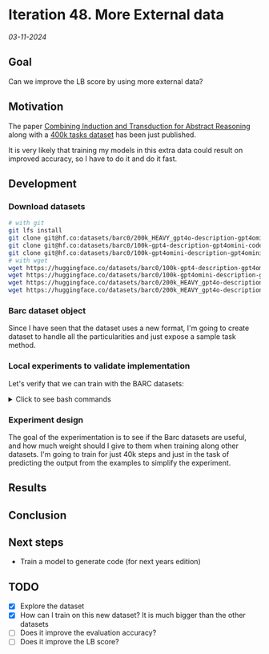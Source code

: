 # Iteration 48. More External data

_03-11-2024_

## Goal

Can we improve the LB score by using more external data?

## Motivation

The paper [Combining Induction and Transduction for Abstract Reasoning](https://www.cs.cornell.edu/~ellisk/documents/arc_induction_vs_transduction.pdf)
along with a [400k tasks dataset](https://huggingface.co/collections/barc0/synthetic-arc-dataset-6725aa6031376d3bacc34f76) has
been just published.

It is very likely that training my models in this extra data could result on improved accuracy, so I have
to do it and do it fast.

## Development

### Download datasets

```bash
# with git
git lfs install
git clone git@hf.co:datasets/barc0/200k_HEAVY_gpt4o-description-gpt4omini-code_generated_problems
git clone git@hf.co:datasets/barc0/100k-gpt4-description-gpt4omini-code_generated_problems
git clone git@hf.co:datasets/barc0/100k-gpt4omini-description-gpt4omini-code_generated_problems
# with wget
wget https://huggingface.co/datasets/barc0/100k-gpt4-description-gpt4omini-code_generated_problems/resolve/main/100k-gpt4-description-gpt4omini-code_generated_problems.jsonl?download=true -O 100k-gpt4-description-gpt4omini-code_generated_problems.jsonl
wget https://huggingface.co/datasets/barc0/100k-gpt4omini-description-gpt4omini-code_generated_problems/resolve/main/100k_gpt4o-mini_generated_problems.jsonl?download=true -O 100k_gpt4o-mini_generated_problems.jsonl
wget https://huggingface.co/datasets/barc0/200k_HEAVY_gpt4o-description-gpt4omini-code_generated_problems/resolve/main/data_100k.jsonl?download=true -O data_100k.jsonl
wget https://huggingface.co/datasets/barc0/200k_HEAVY_gpt4o-description-gpt4omini-code_generated_problems/resolve/main/data_suggestfunction_100k.jsonl?download=true -O data_suggestfunction_100k.jsonl
```

### Barc dataset object

Since I have seen that the dataset uses a new format, I'm going to create dataset to handle all the
particularities and just expose a sample task method.

### Local experiments to validate implementation

Let's verify that we can train with the BARC datasets:

<details>
  <summary>Click to see bash commands</summary>

```bash
# mixed use of datasets
python fine-tuning.py \
--model_path /home/gbarbadillo/data/Qwen2.5-0.5B-Instruct \
--output_dir /mnt/hdd0/Kaggle/arc24/models/20241103_debug_BARC/01_Qwen2.5-0.5B-Instruct \
--train_datasets /mnt/hdd0/Kaggle/arc24/data/arc-agi_training_challenges.json output-from-examples-v1 \
--train_datasets barc-400-10-/mnt/hdd0/Kaggle/arc24/data/barc/100k-gpt4-description-gpt4omini-code_generated_problems/100k-gpt4-description-gpt4omini-code_generated_problems.jsonl output-from-examples-v1 \
--val_dataset /mnt/hdd0/Kaggle/arc24/data/arc-agi_evaluation_challenges.json output-from-examples-v1 \
--grid_encoder "GridShapeEncoder(RowNumberEncoder(MinimalGridEncoder()))" \
--device_map None \
--lora_r 32 \
--max_steps 10 \
--logging_steps 1 \
--eval_steps 200 \
--batch_size 16 \
--learning_rate 1e-4 \
--max_seq_len 4096 \
--no-resume_from_checkpoint \
--random_seed 7 \
--verbose

# just use barc
python fine-tuning.py \
--model_path /home/gbarbadillo/data/Qwen2.5-0.5B-Instruct \
--output_dir /mnt/hdd0/Kaggle/arc24/models/20241103_debug_BARC/02_Qwen2.5-0.5B-Instruct \
--train_datasets barc-400-10-/mnt/hdd0/Kaggle/arc24/data/barc/100k-gpt4-description-gpt4omini-code_generated_problems/100k-gpt4-description-gpt4omini-code_generated_problems.jsonl output-from-examples-v1 \
--val_dataset /mnt/hdd0/Kaggle/arc24/data/arc-agi_evaluation_challenges.json output-from-examples-v1 \
--grid_encoder "GridShapeEncoder(RowNumberEncoder(MinimalGridEncoder()))" \
--device_map None \
--lora_r 32 \
--max_steps 10 \
--logging_steps 1 \
--eval_steps 200 \
--batch_size 16 \
--learning_rate 1e-4 \
--max_seq_len 4096 \
--no-resume_from_checkpoint \
--random_seed 7 \
--verbose


```

</details>

### Experiment design

The goal of the experimentation is to see if the Barc datasets are useful, and how much
weight should I give to them when training along other datasets. I'm going to train
for just 40k steps and just in the task of predicting the output from the examples to
simplify the experiment.

## Results

## Conclusion

## Next steps

- Train a model to generate code (for next years edition)

## TODO

- [x] Explore the dataset
- [x] How can I train on this new dataset? It is much bigger than the other datasets
- [ ] Does it improve the evaluation accuracy?
- [ ] Does it improve the LB score?
